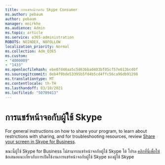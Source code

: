 ```yaml
---
title: การแชร์หน้าจอกับ Skype Consumer
ms.author: pebaum
author: pebaum
manager: mnirkhe
ms.audience: Admin
ms.topic: article
ms.service: o365-administration
ROBOTS: NOINDEX, NOFOLLOW
localization_priority: Normal
ms.collection: Adm_O365
ms.custom:
- "4000009"
- "1433"
ms.openlocfilehash: ebe07d46aa5c5d63bba0403bf05cf57e613bcd0f
ms.sourcegitcommit: 0eb4f9bde53395b5fd4b5cd4ffc56ca96db91298
ms.translationtype: MT
ms.contentlocale: th-TH
ms.lasthandoff: 03/10/2021
ms.locfileid: "50709413"
---
```

# <a name="screen-sharing-with-skype-consumer-users"></a>การแชร์หน้าจอกับผู้ใช้ Skype

For general instructions on how to share your program, to learn about restrictions with sharing, and for troubleshooting resources, review [Share your screen in Skype for Business](https://support.microsoft.com/office/share-and-present-content-from-skype-meetings-app-skype-for-business-web-app-234b0c06-a88d-4707-904c-4fd6c571fc01).  

ขณะนี้ผู้ใช้ Skype for Business ไม่สามารถแชร์หน้าจอกับผู้ใช้ Skype ได้ โปรด [คลิกที่นี่เพื่อให้](https://www.skypefeedback.com/forums/299913-generally-available/suggestions/12335259-enable-screen-sharing-to-consumer-skype-users) ข้อเสนอแนะเกี่ยวกับการเปิดใช้งานการแชร์หน้าจอกับผู้ใช้ Skype ของผู้ใช้ Skype 